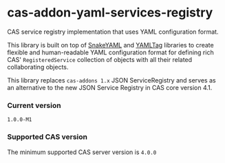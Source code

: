 cas-addon-yaml-services-registry
================================

CAS service registry implementation that uses YAML configuration format.

This library is built on top of [SnakeYAML](https://code.google.com/p/snakeyaml/) and [YAMLTag](https://github.com/xrrocha/yamltag) libraries to create flexible and human-readable
YAML configuration format for defining rich CAS' `RegisteredService` collection of objects with all their related collaborating objects.

This library replaces `cas-addons 1.x` JSON ServiceRegistry and serves as an alternative to the new JSON Service Registry in CAS core version 4.1.

### Current version
`1.0.0-M1`

### Supported CAS version
The minimum supported CAS server version is `4.0.0`
